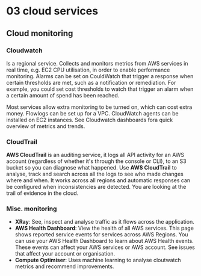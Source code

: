 # 03 cloud services

## Cloud monitoring

### Cloudwatch

Is a regional service. Collects and monitors metrics from AWS services in real time, e.g. EC2 CPU utilisation, in order to enable performance monitoring. Alarms can be set on CouldWatch that trigger a response when certain thresholds are met, such as a notification or remediation. For example, you could set cost thresholds to watch that trigger an alarm when a certain amount of spend has been reached.

Most services allow extra monitoring to be turned on, which can cost extra money. Flowlogs can be set up for a VPC. CloudWatch agents can be installed on EC2 instances. See Cloudwatch dashboards fora quick overview of metrics and trends.

### CloudTrail

**AWS CloudTrail** is an auditing service, it logs all API activity for an AWS account (regardless of whether it's through the console or CLI), to an S3 bucket so you can diagnose what happened. Use **AWS CloudTrail** to analyse, track and search across all the logs to see who made changes where and when. It works across all regions and automatic responses can be configured when inconsistencies are detected. You are looking at the trail of evidence in the cloud.

### Misc. monitoring

- **XRay**: See, inspect and analyse traffic as it flows across the application.
- **AWS Health Dashboard**: View the health of all AWS services. This page shows reported service events for services across AWS Regions. You can use your AWS Health Dashboard to learn about AWS Health events. These events can affect your AWS services or AWS account. See issues that affect your account or organisation.
- **Compute Optimiser**: Uses machine learning to analyse cloutwatch metrics and recommend improvements.
